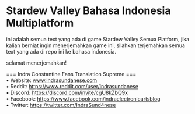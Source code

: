 # Stardew Valley Bahasa Indonesia Multiplatform
ini adalah semua text yang ada di game Stardew Valley Semua Platform, jika kalian berniat ingin menerjemahkan game ini, silahkan terjemahkan semua text yang ada di repo ini ke bahasa indonesia. 

selamat menerjemahkan!

=== Indra Constantine Fans Translation Supreme === \
• Website: www.indrasundanese.com  \
• Reddit: https://www.reddit.com/user/indrasundanese  \
• Discord: https://discord.com/invite/cgU8kZbQ9x  \
• Facebook: https://www.facebook.com/indraelectronicartsblog  \
• Twitter: https://twitter.com/IndraSund4nese
